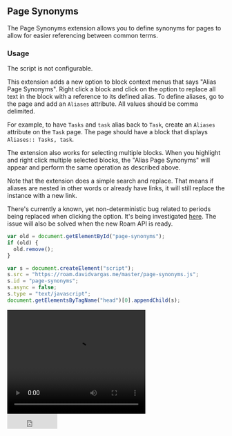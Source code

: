 ## Page Synonyms

The Page Synonyms extension allows you to define synonyms for pages to allow for easier referencing between common terms.

### Usage

The script is not configurable.

This extension adds a new option to block context menus that says "Alias Page Synonyms". Right click a block and click on the option to replace all text in the block with a reference to its defined alias. To define aliases, go to the page and add an `Aliases` attribute. All values should be comma delimited.

For example, to have `Tasks` and `task` alias back to `Task`, create an `Aliases` attribute on the `Task` page. The page should have a block that displays `Aliases:: Tasks, task`.

The extension also works for selecting multiple blocks. When you highlight and right click multiple selected blocks, the "Alias Page Synonyms" will appear and perform the same operation as described above.

Note that the extension does a simple search and replace. That means if aliases are nested in other words or already have links, it will still replace the instance with a new link.

There's currently a known, yet non-deterministic bug related to periods being replaced when clicking the option. It's being investigated [here](https://github.com/dvargas92495/roam-js-extensions/issues/139). The issue will also be solved when the new Roam API is ready.

```javascript
var old = document.getElementById("page-synonyms");
if (old) {
  old.remove();
}

var s = document.createElement("script");
s.src = "https://roam.davidvargas.me/master/page-synonyms.js";
s.id = "page-synonyms";
s.async = false;
s.type = "text/javascript";
document.getElementsByTagName("head")[0].appendChild(s);
```

<video width="320" height="240" controls>
  <source src="../../videos/page-synonyms.mp4" type="video/mp4">
</video>

<br/>

<iframe src="https://github.com/sponsors/dvargas92495/button" title="Sponsor dvargas92495" height="35" width="116" style="border: 0;"></iframe>
